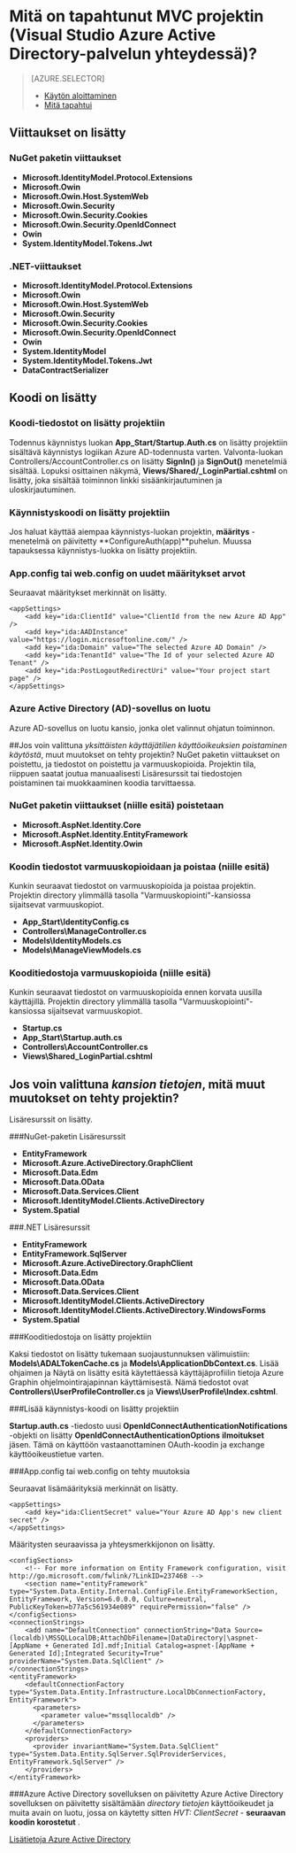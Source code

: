 <properties
    pageTitle="Mitä on tapahtunut MVC projektin (Visual Studio Azure Active Directory-palvelun yhteydessä) | Microsoft Azure "
    description="Tässä artikkelissa kuvataan, mitä MVC projektin tapahtuu, kun muodostat yhteyden Azure AD yhdistetty Visual Studio-palvelujen avulla"
    services="active-directory"
    documentationCenter="na"
    authors="TomArcher"
    manager="douge"
    editor=""/>

<tags
    ms.service="active-directory"
    ms.workload="web"
    ms.tgt_pltfrm="vs-what-happened"
    ms.devlang="na"
    ms.topic="article"
    ms.date="08/15/2016"
    ms.author="tarcher"/>

# <a name="what-happened-to-my-mvc-project-visual-studio-azure-active-directory-connected-service"></a>Mitä on tapahtunut MVC projektin (Visual Studio Azure Active Directory-palvelun yhteydessä)?

> [AZURE.SELECTOR]
> - [Käytön aloittaminen](vs-active-directory-dotnet-getting-started.md)
> - [Mitä tapahtui](vs-active-directory-dotnet-what-happened.md)



## <a name="references-have-been-added"></a>Viittaukset on lisätty

### <a name="nuget-package-references"></a>NuGet paketin viittaukset

- **Microsoft.IdentityModel.Protocol.Extensions**
- **Microsoft.Owin**
- **Microsoft.Owin.Host.SystemWeb**
- **Microsoft.Owin.Security**
- **Microsoft.Owin.Security.Cookies**
- **Microsoft.Owin.Security.OpenIdConnect**
- **Owin**
- **System.IdentityModel.Tokens.Jwt**

### <a name="net-references"></a>.NET-viittaukset

- **Microsoft.IdentityModel.Protocol.Extensions**
- **Microsoft.Owin**
- **Microsoft.Owin.Host.SystemWeb**
- **Microsoft.Owin.Security**
- **Microsoft.Owin.Security.Cookies**
- **Microsoft.Owin.Security.OpenIdConnect**
- **Owin**
- **System.IdentityModel**
- **System.IdentityModel.Tokens.Jwt**
- **DataContractSerializer**

## <a name="code-has-been-added"></a>Koodi on lisätty

### <a name="code-files-were-added-to-your-project"></a>Koodi-tiedostot on lisätty projektiin

Todennus käynnistys luokan **App_Start/Startup.Auth.cs** on lisätty projektiin sisältävä käynnistys logiikan Azure AD-todennusta varten. Valvonta-luokan Controllers/AccountController.cs on lisätty **SignIn()** ja **SignOut()** menetelmiä sisältää. Lopuksi osittainen näkymä, **Views/Shared/_LoginPartial.cshtml** on lisätty, joka sisältää toiminnon linkki sisäänkirjautuminen ja uloskirjautuminen.

### <a name="startup-code-was-added-to-your-project"></a>Käynnistyskoodi on lisätty projektiin

Jos haluat käyttää aiempaa käynnistys-luokan projektin, **määritys** -menetelmä on päivitetty **ConfigureAuth(app)**puhelun. Muussa tapauksessa käynnistys-luokka on lisätty projektiin.

### <a name="your-appconfig-or-webconfig-has-new-configuration-values"></a>App.config tai web.config on uudet määritykset arvot

Seuraavat määritykset merkinnät on lisätty.


    <appSettings>
        <add key="ida:ClientId" value="ClientId from the new Azure AD App" />
        <add key="ida:AADInstance" value="https://login.microsoftonline.com/" />
        <add key="ida:Domain" value="The selected Azure AD Domain" />
        <add key="ida:TenantId" value="The Id of your selected Azure AD Tenant" />
        <add key="ida:PostLogoutRedirectUri" value="Your project start page" />
    </appSettings>

### <a name="an-azure-active-directory-ad-app-was-created"></a>Azure Active Directory (AD)-sovellus on luotu
Azure AD-sovellus on luotu kansio, jonka olet valinnut ohjatun toiminnon.

##<a name="if-i-checked-disable-individual-user-accounts-authentication-what-additional-changes-were-made-to-my-project"></a>Jos voin valittuna *yksittäisten käyttäjätilien käyttöoikeuksien poistaminen käytöstä*, muut muutokset on tehty projektin?
NuGet paketin viittaukset on poistettu, ja tiedostot on poistettu ja varmuuskopioida. Projektin tila, riippuen saatat joutua manuaalisesti Lisäresurssit tai tiedostojen poistaminen tai muokkaaminen koodia tarvittaessa.

### <a name="nuget-package-references-removed-for-those-present"></a>NuGet paketin viittaukset (niille esitä) poistetaan

- **Microsoft.AspNet.Identity.Core**
- **Microsoft.AspNet.Identity.EntityFramework**
- **Microsoft.AspNet.Identity.Owin**

### <a name="code-files-backed-up-and-removed-for-those-present"></a>Koodin tiedostot varmuuskopioidaan ja poistaa (niille esitä)

Kunkin seuraavat tiedostot on varmuuskopioida ja poistaa projektin. Projektin directory ylimmällä tasolla "Varmuuskopiointi"-kansiossa sijaitsevat varmuuskopiot.

- **App_Start\IdentityConfig.cs**
- **Controllers\ManageController.cs**
- **Models\IdentityModels.cs**
- **Models\ManageViewModels.cs**

### <a name="code-files-backed-up-for-those-present"></a>Kooditiedostoja varmuuskopioida (niille esitä)

Kunkin seuraavat tiedostot on varmuuskopioida ennen korvata uusilla käyttäjillä. Projektin directory ylimmällä tasolla "Varmuuskopiointi"-kansiossa sijaitsevat varmuuskopiot.

- **Startup.cs**
- **App_Start\Startup.auth.cs**
- **Controllers\AccountController.cs**
- **Views\Shared\_LoginPartial.cshtml**

## <a name="if-i-checked-read-directory-data-what-additional-changes-were-made-to-my-project"></a>Jos voin valittuna *kansion tietojen*, mitä muut muutokset on tehty projektin?

Lisäresurssit on lisätty.

###<a name="additional-nuget-package-references"></a>NuGet-paketin Lisäresurssit

- **EntityFramework**
- **Microsoft.Azure.ActiveDirectory.GraphClient**
- **Microsoft.Data.Edm**
- **Microsoft.Data.OData**
- **Microsoft.Data.Services.Client**
- **Microsoft.IdentityModel.Clients.ActiveDirectory**
- **System.Spatial**

###<a name="additional-net-references"></a>.NET Lisäresurssit

- **EntityFramework**
- **EntityFramework.SqlServer**
- **Microsoft.Azure.ActiveDirectory.GraphClient**
- **Microsoft.Data.Edm**
- **Microsoft.Data.OData**
- **Microsoft.Data.Services.Client**
- **Microsoft.IdentityModel.Clients.ActiveDirectory**
- **Microsoft.IdentityModel.Clients.ActiveDirectory.WindowsForms**
- **System.Spatial**

###<a name="additional-code-files-were-added-to-your-project"></a>Kooditiedostoja on lisätty projektiin

Kaksi tiedostot on lisätty tukemaan suojaustunnuksen välimuistiin: **Models\ADALTokenCache.cs** ja **Models\ApplicationDbContext.cs**.  Lisää ohjaimen ja Näytä on lisätty esitä käytettäessä käyttäjäprofiilin tietoja Azure Graphin ohjelmointirajapinnan käyttämisestä.  Nämä tiedostot ovat **Controllers\UserProfileController.cs** ja **Views\UserProfile\Index.cshtml**.

###<a name="additional-startup-code-was-added-to-your-project"></a>Lisää käynnistys-koodi on lisätty projektiin

**Startup.auth.cs** -tiedosto uusi **OpenIdConnectAuthenticationNotifications** -objekti on lisätty **OpenIdConnectAuthenticationOptions** **ilmoitukset** jäsen.  Tämä on käyttöön vastaanottaminen OAuth-koodin ja exchange käyttöoikeustietue varten.

###<a name="additional-changes-were-made-to-your-appconfig-or-webconfig"></a>App.config tai web.config on tehty muutoksia

Seuraavat lisämäärityksiä merkinnät on lisätty.

    <appSettings>
        <add key="ida:ClientSecret" value="Your Azure AD App's new client secret" />
    </appSettings>

Määritysten seuraavissa ja yhteysmerkkijonon on lisätty.

    <configSections>
        <!-- For more information on Entity Framework configuration, visit http://go.microsoft.com/fwlink/?LinkID=237468 -->
        <section name="entityFramework" type="System.Data.Entity.Internal.ConfigFile.EntityFrameworkSection, EntityFramework, Version=6.0.0.0, Culture=neutral, PublicKeyToken=b77a5c561934e089" requirePermission="false" />
    </configSections>
    <connectionStrings>
        <add name="DefaultConnection" connectionString="Data Source=(localdb)\MSSQLLocalDB;AttachDbFilename=|DataDirectory|\aspnet-[AppName + Generated Id].mdf;Initial Catalog=aspnet-[AppName + Generated Id];Integrated Security=True" providerName="System.Data.SqlClient" />
    </connectionStrings>
    <entityFramework>
        <defaultConnectionFactory type="System.Data.Entity.Infrastructure.LocalDbConnectionFactory, EntityFramework">
          <parameters>
            <parameter value="mssqllocaldb" />
          </parameters>
        </defaultConnectionFactory>
        <providers>
          <provider invariantName="System.Data.SqlClient" type="System.Data.Entity.SqlServer.SqlProviderServices, EntityFramework.SqlServer" />
        </providers>
    </entityFramework>


###<a name="your-azure-active-directory-app-was-updated"></a>Azure Active Directory sovelluksen on päivitetty
Azure Active Directory sovelluksen on päivitetty sisältämään *directory tietojen* käyttöoikeudet ja muita avain on luotu, jossa on käytetty sitten *HVT: ClientSecret* - **seuraavan koodin korostetut** .

[Lisätietoja Azure Active Directory](https://azure.microsoft.com/services/active-directory/)
